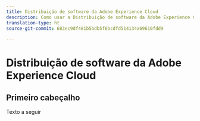 ```yaml
---
title: Distribuição de software da Adobe Experience Cloud
description: Como usar a Distribuição de software da Adobe Experience Cloud
translation-type: ht
source-git-commit: 683ec9df481b5bdb5f6bcdfd514134a69610fdd9

---
```



# Distribuição de software da Adobe Experience Cloud

## Primeiro cabeçalho

Texto a seguir
